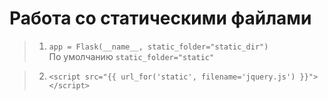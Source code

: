 # Работа со статическими файлами
> 1. `app = Flask(__name__, static_folder="static_dir")`  
По умолчанию `static_folder="static"`

> 2. `<script src="{{ url_for('static', filename='jquery.js') }}"></script>`
